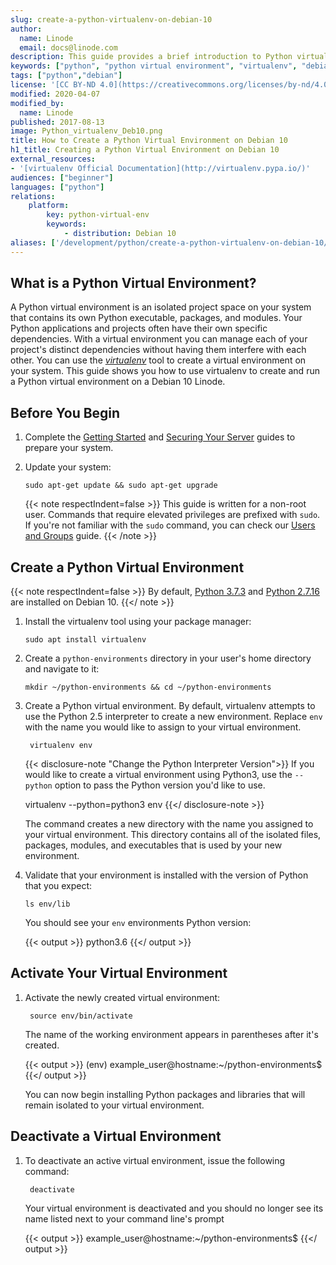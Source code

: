 ```yaml
---
slug: create-a-python-virtualenv-on-debian-10
author:
  name: Linode
  email: docs@linode.com
description: This guide provides a brief introduction to Python virtual environments using the virtualenv tool on Debian 10.
keywords: ["python", "python virtual environment", "virtualenv", "debian 10"]
tags: ["python","debian"]
license: '[CC BY-ND 4.0](https://creativecommons.org/licenses/by-nd/4.0)'
modified: 2020-04-07
modified_by:
  name: Linode
published: 2017-08-13
image: Python_virtualenv_Deb10.png
title: How to Create a Python Virtual Environment on Debian 10
h1_title: Creating a Python Virtual Environment on Debian 10
external_resources:
- '[virtualenv Official Documentation](http://virtualenv.pypa.io/)'
audiences: ["beginner"]
languages: ["python"]
relations:
    platform:
        key: python-virtual-env
        keywords:
            - distribution: Debian 10
aliases: ['/development/python/create-a-python-virtualenv-on-debian-10/']
---
```


## What is a Python Virtual Environment?

A Python virtual environment is an isolated project space on your system that contains its own Python executable, packages, and modules. Your Python applications and projects often have their own specific dependencies. With a virtual environment you can manage each of your project's distinct dependencies without having them interfere with each other. You can use the [*virtualenv*](https://pypi.org/project/virtualenv/) tool to create a virtual environment on your system. This guide shows you how to use virtualenv to create and run a Python virtual environment on a Debian 10 Linode.

## Before You Begin

1.  Complete the [Getting Started](/docs/guides/getting-started/) and [Securing Your Server](/docs/guides/set-up-and-secure/) guides to prepare your system.

1.  Update your system:

        sudo apt-get update && sudo apt-get upgrade

    {{< note respectIndent=false >}}
This guide is written for a non-root user. Commands that require elevated privileges are prefixed with `sudo`. If you're not familiar with the `sudo` command, you can check our [Users and Groups](/docs/guides/linux-users-and-groups/) guide.
    {{< /note >}}

## Create a Python Virtual Environment

{{< note respectIndent=false >}}
By default, [Python 3.7.3](https://docs.python.org/3.6/whatsnew/3.6.html) and [Python 2.7.16](https://docs.python.org/2.7/) are installed on Debian 10.
{{</ note >}}

1.  Install the virtualenv tool using your package manager:

        sudo apt install virtualenv

1.  Create a `python-environments` directory in your user's home directory and navigate to it:

        mkdir ~/python-environments && cd ~/python-environments

1. Create a Python virtual environment. By default, virtualenv attempts to use the Python 2.5 interpreter to create a new environment. Replace `env` with the name you would like to assign to your virtual environment.

        virtualenv env

    {{< disclosure-note "Change the Python Interpreter Version">}}
If you would like to create a virtual environment using Python3, use the `--python` option to pass the Python version you'd like to use.

    virtualenv --python=python3 env
    {{</ disclosure-note >}}

    The command creates a new directory with the name you assigned to your virtual environment. This directory contains all of the isolated files, packages, modules, and executables that is used by your new environment.

1.  Validate that your environment is installed with the version of Python that you expect:

        ls env/lib

    You should see your `env` environments Python version:

    {{< output >}}
python3.6
    {{</ output >}}

## Activate Your Virtual Environment

1. Activate the newly created virtual environment:

        source env/bin/activate

    The name of the working environment appears in parentheses after it's created.

      {{< output >}}
(env) example_user@hostname:~/python-environments$
      {{</ output >}}

      You can now begin installing Python packages and libraries that will remain isolated to your virtual environment.

## Deactivate a Virtual Environment

1. To deactivate an active virtual environment, issue the following command:

        deactivate

    Your virtual environment is deactivated and you should no longer see its name listed next to your command line's prompt

    {{< output >}}
example_user@hostname:~/python-environments$
    {{</ output >}}
